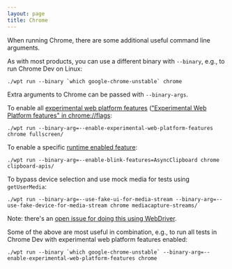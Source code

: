 ```yaml
---
layout: page
title: Chrome
---
```

When running Chrome, there are some additional useful command line arguments.

As with most products, you can use a different binary with `--binary`, e.g., to
run Chrome Dev on Linux:

```
./wpt run --binary `which google-chrome-unstable` chrome
```

Extra arguments to Chrome can be passed with `--binary-args`.

To enable all [experimental web platform features](https://www.chromium.org/blink/runtime-enabled-features)
(["Experimental Web Platform features" in chrome://flags](chrome://flags/#enable-experimental-web-platform-features):

```
./wpt run --binary-arg=--enable-experimental-web-platform-features chrome fullscreen/
```

To enable a specific [runtime enabled feature](http://dev.chromium.org/blink/runtime-enabled-features):

```
./wpt run --binary-arg=--enable-blink-features=AsyncClipboard chrome clipboard-apis/
```

To bypass device selection and use mock media for tests using `getUserMedia`:

```
./wpt run --binary-arg=--use-fake-ui-for-media-stream --binary-arg=--use-fake-device-for-media-stream chrome mediacapture-streams/
```

Note: there's an [open issue for doing this using WebDriver](https://github.com/w3c/web-platform-tests/issues/7424).

Some of the above are most useful in combination, e.g., to run all tests in
Chrome Dev with experimental web platform features enabled:

```
./wpt run --binary `which google-chrome-unstable` --binary-arg=--enable-experimental-web-platform-features chrome
```
